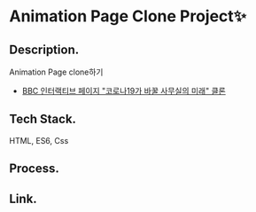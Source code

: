 # Animation Page Clone Project✨

## Description.

Animation Page clone하기

- [BBC 인터랙티브 페이지 "코로나19가 바꿀 사무실의 미래" 클론](https://www.inflearn.com/course/bbc-%EC%9D%B8%ED%84%B0%EB%9E%99%ED%8B%B0%EB%B8%8C%EC%9B%B9-%ED%81%B4%EB%A1%A0#)

## Tech Stack.

HTML, ES6, Css

## Process.

## Link.
